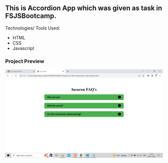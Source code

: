 ## This is Accordion App which was given as task in FSJSBootcamp.


Technologies/ Tools Used:

- HTML
- CSS
- Javascript


### Project Preview

![Project-Image](/Proj-Result.png)

